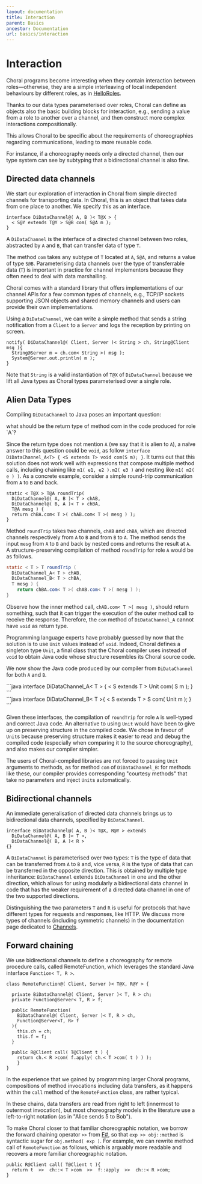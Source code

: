 ```yaml
---
layout: documentation
title: Interaction
parent: Basics
ancestor: Documentation
url: basics/interaction
---
```


# Interaction

Choral programs become interesting when they contain interaction between roles&mdash;otherwise, they are a simple interleaving of local independent behaviours by different roles, as in [HelloRoles](/documentation/basics/hello_roles.html).

Thanks to our data types parameterised over roles, Choral can define 
as objects also the basic building blocks for interaction, e.g., sending a value from a role to another over a channel, and then construct more complex interactions compositionally. 

This allows Choral to be specific about the requirements of choreographies regarding communications, leading to more reusable code. 

For instance, if a choreography needs only a directed channel, then our type system can see by subtyping that a bidirectional channel is also fine. 

## Directed data channels

We start our exploration of interaction in Choral from simple directed channels for transporting data. In Choral, this is an object that takes data from one place to another. We specify this as an interface.

```choral
interface DiDataChannel@( A, B )< T@X > { 
  < S@Y extends T@Y > S@B com( S@A m ); 
}
```

A `DiDataChannel` is the interface of a directed channel between two roles, abstracted by `A` and `B`, that can transfer data of type `T`. 

The method `com` takes any subtype of `T` located at `A`, `S@A`, and returns a value of type `S@B`. Parameterising data channels over the type of transferrable data (`T`) is important in practice for channel implementors because they often need to deal with data marshalling. 

Choral comes with a standard library that offers implementations of our channel APIs for a few common types of channels, e.g., TCP/IP sockets supporting JSON objects and shared memory channels and users can provide their own implementations.

Using a `DiDataChannel`, we can write a simple method that sends a string notification from a `Client` to a `Server` and logs the reception by printing on screen.

```choral
notify( DiDataChannel@( Client, Server )< String > ch, String@Client msg ){ 
  String@Server m = ch.com< String >( msg ); 
  System@Server.out.println( m ); 
}
```

Note that `String` is a valid instantiation of `T@X` of `DiDataChannel` because we lift all Java types as Choral types parameterised over a single role.

## Alien Data Types

Compiling `DiDataChannel` to Java poses an important question: 

<div class="text-center bg-warning col-6 mx-auto">
what should be the return type of method com in the code produced for role `A`? 
</div>

Since the return type does not mention `A` (we say that it is alien to `A`), a naïve answer to this question could be `void`, as follow `interface DiDataChannel_A<T> { <S extends T> void com(S m); }`. It turns out that this solution does not work well with expressions that compose multiple method calls, including chaining like `m1( e1, e2 ).m2( e3 )` and nesting like `m1( m2( e ) )`. As a concrete example, consider a simple round-trip communication from `A` to `B` and back.

```choral
static < T@X > T@A roundTrip( 
  DiDataChannel@( A, B )< T > chAB, 
  DiDataChannel@( B, A )< T > chBA, 
  T@A mesg ) { 
  return chBA.com< T >( chAB.com< T >( mesg ) ); 
}
```

Method `roundTrip` takes two channels, `chAB` and `chBA`, which are directed channels respectively from `A` to `B` and from `B` to `A`. The method sends the input `mesg` from `A` to `B` and back by nested coms and returns the result at `A`.
A structure-preserving compilation of method `roundTrip` for role `A` would be as follows.

```java
static < T > T roundTrip (
  DiDataChannel_A< T > chAB, 
  DiDataChannel_B< T > chBA,
  T mesg ) { 
    return chBA.com< T >( chAB.com< T >( mesg ) ); 
}
```

Observe how the inner method call, `chAB.com< T >( mesg )`, should return something, such that it can trigger the execution of the outer method call to receive the response. Therefore, the `com` method of `DiDataChannel_A` cannot have `void` as return type.

Programming language experts have probably guessed by now that the solution is to use `Unit` values instead of `void`. Indeed, Choral defines a singleton type `Unit`, a final class that the Choral compiler uses instead of `void` to obtain Java code whose structure resembles its Choral source code.

We now show the Java code produced by our compiler from `DiDataChannel` for both `A` and `B`.


<div class="row">
<div class="col-lg-6 col-12">
```java
interface DiDataChannel_A< T > { 
  < S extends T > Unit com( S m ); 
}
```
</div>
<div class="col-lg-6 col-12">
```java
interface DiDataChannel_B< T >{ 
  < S extends T > S com( Unit m ); 
}
``` 
</div>
</div>

Given these interfaces, the compilation of `roundTrip` for role `A` is well-typed and correct Java code. An alternative to using `Unit` would have been to give up on preserving structure in the compiled code. We chose in favour of `Unit`s because preserving structure makes it easier to read and debug the compiled code (especially when comparing it to the source choreography), and also makes our compiler simpler.

The users of Choral-compiled libraries are not forced to passing `Unit` arguments to methods, as for method `com` of `DiDataChannel_B`: for methods like these, our compiler provides corresponding
"courtesy methods" that take no parameters and inject `Unit`s automatically.

## Bidirectional channels

An immediate generalisation of directed data channels brings us to bidirectional data channels, specified by ``BiDataChannel``.

```choral
interface BiDataChannel@( A, B )< T@X, R@Y > extends 
  DiDataChannel@( A, B )< T >, 
  DiDataChannel@( B, A )< R > 
{}
```

A `BiDataChannel` is parameterised over two types: `T` is the type of data that can be transferred from `A` to `B` and, vice versa, `R` is the type of data that can be transferred in the opposite direction. This is obtained by multiple type inheritance: `BiDataChannel` extends `DiDataChannel` in one and the other direction, which allows for using modularly a bidirectional data channel in code that has the weaker requirement of a directed data channel in one of the two supported directions.

Distinguishing the two parameters `T` and `R` is useful for protocols that have different types for requests and responses, like HTTP. We discuss more types of channels (including symmetric channels) in the documentation page dedicated to [Channels](/documentation/basics/channels.html).

## Forward chaining

We use bidirectional channels to define a choreography for remote procedure calls, called RemoteFunction, which leverages the standard Java interface `Function< T, R >`.

```choral
class RemoteFunction@( Client, Server )< T@X, R@Y > {
  
  private BiDataChannel@( Client, Server )< T, R > ch; 
  private Function@Server< T, R > f; 
  
  public RemoteFunction( 
    BiDataChannel@( Client, Server )< T, R > ch, 
    Function@Server<T, R> f
  ){ 
    this.ch = ch; 
    this.f = f; 
  }

  public R@Client call( T@Client t ) { 
    return ch.< R >com( f.apply( ch.< T >com( t ) ) ); 
    } 
}
```

In the experience that we gained by programming larger Choral programs, compositions of method invocations including data transfers, as it happens within the `call` method of the `RemoteFunction` class, are rather typical. 

In these chains, data transfers are read from right to left (innermost to outermost invocation), but most choreography models in the literature use a left-to-right notation (as in "Alice sends 5 to Bob"). 

To make Choral closer to that familiar choreographic notation, we borrow the forward chaining operator `>>` from [F#](https://docs.microsoft.com/en-us/dotnet/fsharp/language-reference/symbol-and-operator-reference/), so that `exp >> obj::method` is syntactic sugar for `obj.method( exp )`. For example, we can rewrite method call of `RemoteFunction` as follows, which is arguably more readable and recovers a more familiar choreographic notation.

```choral
public R@Client call( T@Client t ){ 
  return t  >>  ch::< T >com  >>  f::apply  >>  ch::< R >com;
}
```